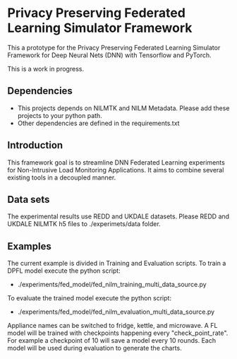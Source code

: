 # Privacy Preserving Federated Learning Simulator Framework

This a prototype for the Privacy Preserving Federated Learning Simulator Framework for Deep Neural Nets (DNN) with 
Tensorflow and PyTorch. 

This is a work in progress.

## Dependencies
- This projects depends on NILMTK and NILM Metadata. Please add these projects to your python path.
- Other dependencies are defined in the requirements.txt

## Introduction
This framework goal is to streamline DNN Federated Learning experiments for Non-Intrusive Load Monitoring Applications. 
It aims to combine several existing tools in a decoupled manner.  

## Data sets

The experimental results use REDD and UKDALE datasets. Please REDD and UKDALE NILMTK h5 files to ./experimets/data folder.

## Examples

The current example is divided in Training and Evaluation scripts. To train a DPFL model execute the python script:

- ./experiments/fed_model/fed_nilm_training_multi_data_source.py

To evaluate the trained model execute the python script:

- ./experiments/fed_model/fed_nilm_evaluation_multi_data_source.py

Appliance names can be switched to fridge, kettle, and microwave. A FL model will be trained with checkpoints happening 
every "check_point_rate". For example a checkpoint of 10 will save a model every 10 rounds. Each model will be used 
during evaluation to generate the charts.    
